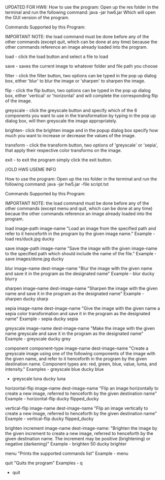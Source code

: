 UPDATED FOR HW6:
How to use the program:
Open up the res folder in the terminal and run the following command:
java -jar hw6.jar
Which will open the GUI version of the program.

Commands Supported by this Program:

IMPORTANT NOTE: the load command must be done before any of the other commands
(except quit, which can be done at any time) because the other commands reference an image
already loaded into the program.

load - click the load button and select a file to load

save - saves the current image to whatever folder and file path you choose

filter - click the filter button, two options can be typed in the pop up dialog box, either 'blur'
to blur the image or 'sharpen' to sharpen the image.

flip - click the flip button, two options can be typed in the pop up dialog box, either 'vertical'
or 'horizontal' and will complete the corresponding flip of the image.

greyscale - click the greyscale button and specify which of the 6 components you want to use in
the transformation by typing in the pop up dialog box, will then greyscale the image appropriately.

brighten- click the brighten image and in the popup dialog box specify how much you want to increase
or decrease the values of the image.

transform - click the transform button, two options of 'greyscale' or 'sepia', that apply their
respective color transforms on the image.

exit - to exit the program simply click the exit button.

//OLD HW5 USEME INFO

How to use the program:
Open up the res folder in the terminal and run the following command:
java -jar hw5.jar -file script.txt

Commands Supported by this Program:

IMPORTANT NOTE: the load command must be done before any of the other commands
(except menu and quit, which can be done at any time) becaue the other commands reference an image
already loaded into the program.

load image-path image-name
"Load an image from the specified path and refer to it henceforth in the program by the given
image name."
Example - load res/duck.jpg ducky

save image-path image-name
"Save the image with the given image-name to the specified path which should include the name of
the file."
Example - save images/done.jpg ducky

blur image-name dest-image-name
"Blur the image with the given name and save it in the program as the designated name"
Example - blur ducky blurry

sharpen image-name dest-image-name
"Sharpen the image with the given name and save it in the program as the designated name"
Example - sharpen ducky sharp

sepia image-name dest-image-name
"Give the image with the given name a sepia color transformation and save it in the program as the
designated name"
Example - sepia ducky sepia

greyscale image-name dest-image-name
"Make the image with the given name greyscale and save it in the program as the designated name"
Example - greyscale ducky grey

component component-type image-name dest-image-name
"Create a greyscale image using one of the following components of the image with the given name,
and refer to it henceforth in the program by the given destination name. Component types are: red,
green, blue, value, luma, and intensity."
Examples - greyscale blue ducky blue

- greyscale luna ducky luna

horizontal-flip image-name dest-image-name
"Flip an image horizontally to create a new image, referred to henceforth by the given destination
name"
Example - horizontal-flip ducky flipped_ducky

vertical-flip image-name dest-image-name
"Flip an image vertically to create a new image, referred to henceforth by the given destination
name"
Example - vertical-flip ducky flipped_ducky

brighten increment image-name dest-image-name:
"Brighten the image by the given increment to create a new image, referred to henceforth by the
given destination name. The increment may be positive (brightening) or negative (darkening)"
Example - brighten 50 ducky brighter

menu
"Prints the supported commands list"
Example - menu

quit
"Quits the program"
Examples - q

- quit

